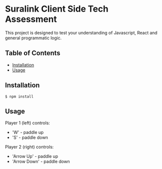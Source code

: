 
# Suralink Client Side Tech Assessment


This project is designed to test your understanding of Javascript, React and general programmatic logic.

## Table of Contents

* [Installation](#installation)
* [Usage](#usage)


## Installation

    $ npm install


## Usage

Player 1 (left) controls:
* 'W' - paddle up <br>
* 'S' - paddle down

Player 2 (right) controls:
* 'Arrow Up' - paddle up
* 'Arrow Down' - paddle down